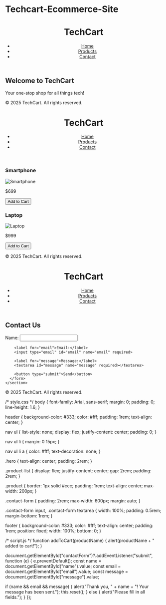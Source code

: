 # Techcart-Ecommerce-Site
<!-- index.html -->
<!DOCTYPE html>
<html lang="en">
<head>
  <meta charset="UTF-8">
  <meta name="viewport" content="width=device-width, initial-scale=1.0">
  <title>TechCart - Home</title>
  <link rel="stylesheet" href="css/style.css">
</head>
<body>
  <header>
    <h1>TechCart</h1>
    <nav>
      <ul>
        <li><a href="index.html">Home</a></li>
        <li><a href="products.html">Products</a></li>
        <li><a href="contact.html">Contact</a></li>
      </ul>
    </nav>
  </header>

  <main>
    <section class="hero">
      <h2>Welcome to TechCart</h2>
      <p>Your one-stop shop for all things tech!</p>
    </section>
  </main>

  <footer>
    <p>&copy; 2025 TechCart. All rights reserved.</p>
  </footer>
</body>
</html>

<!-- products.html -->
<!DOCTYPE html>
<html lang="en">
<head>
  <meta charset="UTF-8">
  <meta name="viewport" content="width=device-width, initial-scale=1.0">
  <title>TechCart - Products</title>
  <link rel="stylesheet" href="css/style.css">
</head>
<body>
  <header>
    <h1>TechCart</h1>
    <nav>
      <ul>
        <li><a href="index.html">Home</a></li>
        <li><a href="products.html">Products</a></li>
        <li><a href="contact.html">Contact</a></li>
      </ul>
    </nav>
  </header>

  <main>
    <section class="product-list">
      <article class="product">
        <h3>Smartphone</h3>
        <img src="images/smartphone.jpg" alt="Smartphone">
        <p>$699</p>
        <button onclick="addToCart('Smartphone')">Add to Cart</button>
      </article>
      <article class="product">
        <h3>Laptop</h3>
        <img src="images/laptop.jpg" alt="Laptop">
        <p>$999</p>
        <button onclick="addToCart('Laptop')">Add to Cart</button>
      </article>
    </section>
  </main>

  <footer>
    <p>&copy; 2025 TechCart. All rights reserved.</p>
  </footer>
  <script src="js/script.js"></script>
</body>
</html>

<!-- contact.html -->
<!DOCTYPE html>
<html lang="en">
<head>
  <meta charset="UTF-8">
  <meta name="viewport" content="width=device-width, initial-scale=1.0">
  <title>TechCart - Contact</title>
  <link rel="stylesheet" href="css/style.css">
</head>
<body>
  <header>
    <h1>TechCart</h1>
    <nav>
      <ul>
        <li><a href="index.html">Home</a></li>
        <li><a href="products.html">Products</a></li>
        <li><a href="contact.html">Contact</a></li>
      </ul>
    </nav>
  </header>

  <main>
    <section class="contact-form">
      <h2>Contact Us</h2>
      <form id="contactForm">
        <label for="name">Name:</label>
        <input type="text" id="name" name="name" required>

        <label for="email">Email:</label>
        <input type="email" id="email" name="email" required>

        <label for="message">Message:</label>
        <textarea id="message" name="message" required></textarea>

        <button type="submit">Send</button>
      </form>
    </section>
  </main>

  <footer>
    <p>&copy; 2025 TechCart. All rights reserved.</p>
  </footer>
  <script src="js/script.js"></script>
</body>
</html>

/* style.css */
body {
  font-family: Arial, sans-serif;
  margin: 0;
  padding: 0;
  line-height: 1.6;
}

header {
  background-color: #333;
  color: #fff;
  padding: 1rem;
  text-align: center;
}

nav ul {
  list-style: none;
  display: flex;
  justify-content: center;
  padding: 0;
}

nav ul li {
  margin: 0 15px;
}

nav ul li a {
  color: #fff;
  text-decoration: none;
}

.hero {
  text-align: center;
  padding: 2rem;
}

.product-list {
  display: flex;
  justify-content: center;
  gap: 2rem;
  padding: 2rem;
}

.product {
  border: 1px solid #ccc;
  padding: 1rem;
  text-align: center;
  max-width: 200px;
}

.contact-form {
  padding: 2rem;
  max-width: 600px;
  margin: auto;
}

.contact-form input,
.contact-form textarea {
  width: 100%;
  padding: 0.5rem;
  margin-bottom: 1rem;
}

footer {
  background-color: #333;
  color: #fff;
  text-align: center;
  padding: 1rem;
  position: fixed;
  width: 100%;
  bottom: 0;
}

/* script.js */
function addToCart(productName) {
  alert(productName + " added to cart!");
}

document.getElementById("contactForm")?.addEventListener("submit", function (e) {
  e.preventDefault();
  const name = document.getElementById("name").value;
  const email = document.getElementById("email").value;
  const message = document.getElementById("message").value;

  if (name && email && message) {
    alert("Thank you, " + name + "! Your message has been sent.");
    this.reset();
  } else {
    alert("Please fill in all fields.");
  }
});
